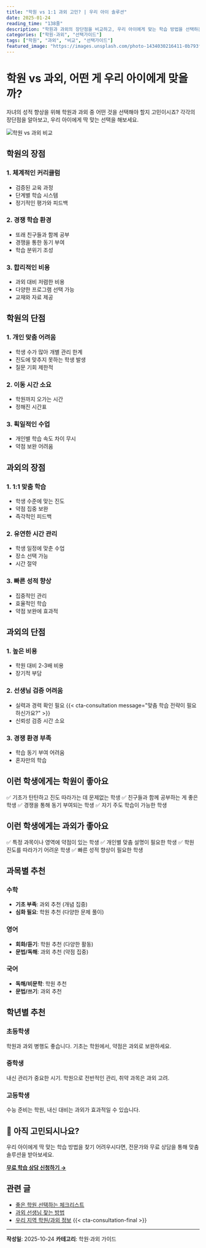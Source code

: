 ```yaml
---
title: "학원 vs 1:1 과외 고민? | 우리 아이 솔루션"
date: 2025-01-24
reading_time: "138줄"
description: "학원과 과외의 장단점을 비교하고, 우리 아이에게 맞는 학습 방법을 선택하는 가이드를 제공합니다."
categories: ["학원·과외", "선택가이드"]
tags: ["학원", "과외", "비교", "선택가이드"]
featured_image: "https://images.unsplash.com/photo-1434030216411-0b793f4b4173?w=1200&h=630&fit=crop"
---
```


# 학원 vs 과외, 어떤 게 우리 아이에게 맞을까?

자녀의 성적 향상을 위해 학원과 과외 중 어떤 것을 선택해야 할지 고민이시죠?
각각의 장단점을 알아보고, 우리 아이에게 딱 맞는 선택을 해보세요.

![학원 vs 과외 비교](https://images.unsplash.com/photo-1509062522246-3755977927d7?w=1200&h=600&fit=crop)

## 학원의 장점

### 1. 체계적인 커리큘럼
- 검증된 교육 과정
- 단계별 학습 시스템
- 정기적인 평가와 피드백

### 2. 경쟁 학습 환경
- 또래 친구들과 함께 공부
- 경쟁을 통한 동기 부여
- 학습 분위기 조성

### 3. 합리적인 비용
- 과외 대비 저렴한 비용
- 다양한 프로그램 선택 가능
- 교재와 자료 제공

## 학원의 단점

### 1. 개인 맞춤 어려움
- 학생 수가 많아 개별 관리 한계
- 진도에 맞추지 못하는 학생 발생
- 질문 기회 제한적

### 2. 이동 시간 소요
- 학원까지 오가는 시간
- 정해진 시간표

### 3. 획일적인 수업
- 개인별 학습 속도 차이 무시
- 약점 보완 어려움

## 과외의 장점

### 1. 1:1 맞춤 학습
- 학생 수준에 맞는 진도
- 약점 집중 보완
- 즉각적인 피드백

### 2. 유연한 시간 관리
- 학생 일정에 맞춘 수업
- 장소 선택 가능
- 시간 절약

### 3. 빠른 성적 향상
- 집중적인 관리
- 효율적인 학습
- 약점 보완에 효과적

## 과외의 단점

### 1. 높은 비용
- 학원 대비 2-3배 비용
- 장기적 부담

### 2. 선생님 검증 어려움
- 실력과 경력 확인 필요
{{< cta-consultation message="맞춤 학습 전략이 필요하신가요?" >}}
- 신뢰성 검증 시간 소요

### 3. 경쟁 환경 부족
- 학습 동기 부여 어려움
- 혼자만의 학습

## 이런 학생에게는 학원이 좋아요

✅ 기초가 탄탄하고 진도 따라가는 데 문제없는 학생
✅ 친구들과 함께 공부하는 게 좋은 학생
✅ 경쟁을 통해 동기 부여되는 학생
✅ 자기 주도 학습이 가능한 학생

## 이런 학생에게는 과외가 좋아요

✅ 특정 과목이나 영역에 약점이 있는 학생
✅ 개인별 맞춤 설명이 필요한 학생
✅ 학원 진도를 따라가기 어려운 학생
✅ 빠른 성적 향상이 필요한 학생

## 과목별 추천

### 수학
- **기초 부족**: 과외 추천 (개념 집중)
- **심화 필요**: 학원 추천 (다양한 문제 풀이)

### 영어
- **회화/듣기**: 학원 추천 (다양한 활동)
- **문법/독해**: 과외 추천 (약점 집중)

### 국어
- **독해/비문학**: 학원 추천
- **문법/쓰기**: 과외 추천

## 학년별 추천

### 초등학생
학원과 과외 병행도 좋습니다. 기초는 학원에서, 약점은 과외로 보완하세요.

### 중학생
내신 관리가 중요한 시기. 학원으로 전반적인 관리, 취약 과목은 과외 고려.

### 고등학생
수능 준비는 학원, 내신 대비는 과외가 효과적일 수 있습니다.

## 💬 아직 고민되시나요?

우리 아이에게 딱 맞는 학습 방법을 찾기 어려우시다면,
전문가와 무료 상담을 통해 맞춤 솔루션을 받아보세요.

**[무료 학습 상담 신청하기 →](/consultation/)**

## 관련 글

- [좋은 학원 선택하는 체크리스트](/tutoring/academy/)
- [과외 선생님 찾는 방법](/tutoring/private/)
- [우리 지역 학원/과외 정보](/local/)
{{< cta-consultation-final >}}

---

**작성일**: 2025-10-24
**카테고리**: 학원·과외 가이드
